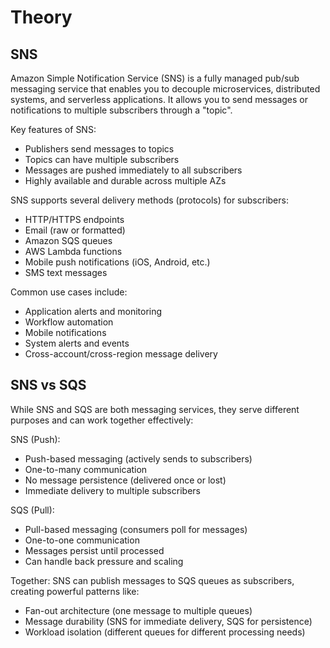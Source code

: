 # Theory


## SNS

Amazon Simple Notification Service (SNS) is a fully managed pub/sub messaging service that enables you to decouple microservices, distributed systems, and serverless applications. It allows you to send messages or notifications to multiple subscribers through a "topic".

Key features of SNS:
- Publishers send messages to topics
- Topics can have multiple subscribers
- Messages are pushed immediately to all subscribers
- Highly available and durable across multiple AZs

SNS supports several delivery methods (protocols) for subscribers:
- HTTP/HTTPS endpoints
- Email (raw or formatted)
- Amazon SQS queues
- AWS Lambda functions
- Mobile push notifications (iOS, Android, etc.)
- SMS text messages

Common use cases include:
- Application alerts and monitoring
- Workflow automation
- Mobile notifications
- System alerts and events
- Cross-account/cross-region message delivery

## SNS vs SQS

While SNS and SQS are both messaging services, they serve different purposes and can work together effectively:

SNS (Push):
- Push-based messaging (actively sends to subscribers)
- One-to-many communication
- No message persistence (delivered once or lost)
- Immediate delivery to multiple subscribers

SQS (Pull):
- Pull-based messaging (consumers poll for messages)
- One-to-one communication
- Messages persist until processed
- Can handle back pressure and scaling

Together:
SNS can publish messages to SQS queues as subscribers, creating powerful patterns like:
- Fan-out architecture (one message to multiple queues)
- Message durability (SNS for immediate delivery, SQS for persistence)
- Workload isolation (different queues for different processing needs)
